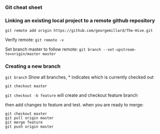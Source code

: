 ### Git cheat sheet

### Linking an existing local project to a remote github repository

`git remote add origin https://github.com/georgemillard/The-Hive.git`

Verify remote:
`git remote -v`

Set branch master to follow remote:
`git branch --set-upstream-to=origin/master master`

### Creating a new branch

`git branch`
Show all branches, * indicates which is currently checked out

`git checkout master`

`git checkout -b feature`
will create and checkout feature branch

then add changes to feature and test. when you are ready to merge:

```
git checkout master
git pull origin master
git merge feature
git push origin master
```

